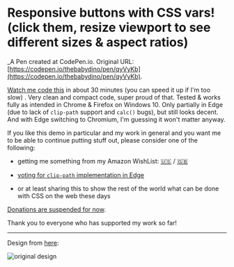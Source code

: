 # Responsive buttons with CSS vars! (click them, resize viewport to see different sizes & aspect ratios)
 _A Pen created at CodePen.io. Original URL: [https://codepen.io/thebabydino/pen/qyVyKb](https://codepen.io/thebabydino/pen/qyVyKb).

 [Watch me code this](https://youtu.be/dkqV-IM52_8) in about 30 minutes (you can speed it up if I'm too slow) . Very clean and compact code, super proud of that. Tested & works fully as intended in Chrome & Firefox on Windows 10. Only partially in Edge (due to lack of `clip-path` support and `calc()` bugs), but still looks decent. And with Edge switching to Chromium, I'm guessing it won't matter anyway.

If you like this demo in particular and my work in general and you want me to be able to continue putting stuff out, please consider one of the following:

* getting me something from my Amazon WishList: [🇺🇸](https://www.amazon.com/gp/registry/wishlist/2Y3C4722GXH0I/) / [🇬🇧](https://www.amazon.co.uk/gp/registry/wishlist/2I25W7U0KADSR/)

* [voting for `clip-path` implementation in Edge](https://wpdev.uservoice.com/forums/257854-microsoft-edge-developer/suggestions/6519995-support-clip-path-property)


* or at least sharing this to show the rest of the world what can be done with CSS on the web these days

[Donations are suspended for now](https://twitter.com/liberapay/status/1017520023714312193).

Thank you to everyone who has supported my work so far!

---

Design from [here](http://buysellgraphic.com/vector-graphic/download/horizontal_website_buttons_design_with_classical_style_26263.html):

![original design](http://buysellgraphic.com/images/graphic_preview/large/horizontal_website_buttons_design_with_classical_style_26263.jpg)